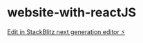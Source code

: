 # website-with-reactJS

[Edit in StackBlitz next generation editor ⚡️](https://stackblitz.com/~/github.com/Begumnurkarapinar/website-with-reactJS)